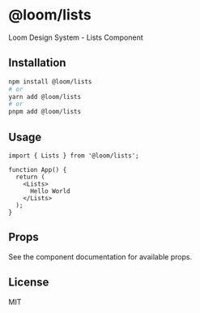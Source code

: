 # @loom/lists

Loom Design System - Lists Component

## Installation

```bash
npm install @loom/lists
# or
yarn add @loom/lists
# or
pnpm add @loom/lists
```

## Usage

```tsx
import { Lists } from '@loom/lists';

function App() {
  return (
    <Lists>
      Hello World
    </Lists>
  );
}
```

## Props

See the component documentation for available props.

## License

MIT
